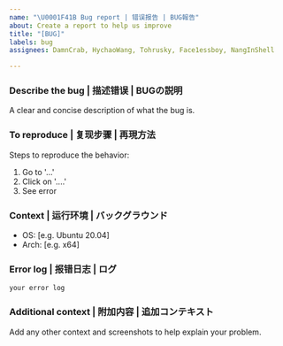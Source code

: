 ```yaml
---
name: "\U0001F41B Bug report | 错误报告 | BUG報告"
about: Create a report to help us improve
title: "[BUG]"
labels: bug
assignees: DamnCrab, HychaoWang, Tohrusky, Face1essboy, NangInShell

---
```


### Describe the bug | 描述错误 | BUGの説明
A clear and concise description of what the bug is.

### To reproduce | 复现步骤 | 再現方法 
Steps to reproduce the behavior:
1. Go to '...'
2. Click on '....'
3. See error

### Context | 运行环境 | バックグラウンド
 - OS: [e.g. Ubuntu 20.04]
 - Arch: [e.g. x64]

### Error log | 报错日志 | ログ
```shell
your error log
```

### Additional context | 附加内容 | 追加コンテキスト
Add any other context and screenshots to help explain your problem.
